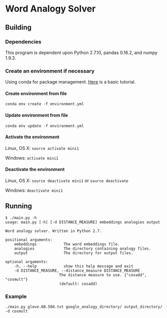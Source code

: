 # Word Analogy Solver
## Building
### Dependencies
This program is dependent upon Python 2.7.10, pandas 0.16.2, and numpy 1.9.3.
### Create an environment if necessary
Using conda for package management. [Here](http://conda.pydata.org/docs/using/envs.html) is a basic tutorial.
#### Create environment from file
`conda env create -f environment.yml`
#### Update environment from file
`conda env update -f environment.yml`
#### Activate the environment
Linux, OS X: `source activate mini1`

Windows: `activate mini1`
#### Deactivate the environment
Linux, OS X: `source deactivate mini1` or `source deactivate`

Windows: `deactivate mini1`
## Running
```
$ ./main.py -h
usage: main.py [-h] [-d DISTANCE_MEASURE] embeddings analogies output

Word analogy solver. Written in Python 2.7.

positional arguments:
	embeddings            The word embeddings file.
	analogies             The directory containing analogy files.
	output                The directory for output files.

optional arguments:
	-h, --help            show this help message and exit
	-d DISTANCE_MEASURE, --distance_measure DISTANCE_MEASURE
						The distance measure to use. {"cosadd", "cosmult"}
						(default: cosadd)
```
### Example
`./main.py glove.6B.50d.txt google_analogy_directory/ output_directory/ -d cosmult`
